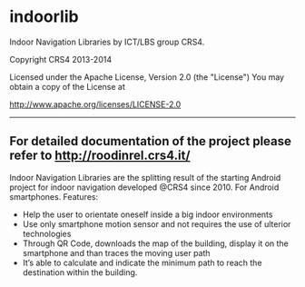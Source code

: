 indoorlib
=========

Indoor Navigation Libraries
by ICT/LBS group CRS4.

Copyright CRS4 2013-2014

   Licensed under the Apache License, Version 2.0 (the "License")
   You may obtain a copy of the License at

   http://www.apache.org/licenses/LICENSE-2.0


--------
For detailed documentation of the project please refer to http://roodinrel.crs4.it/
--------

Indoor Navigation Libraries are the splitting result of the starting 
Android project for indoor navigation developed @CRS4 since 2010. 
For Android smartphones. Features:
- Help the user to orientate oneself inside a big indoor environments
- Use only smartphone motion sensor and not requires the use of ulterior technologies
- Through QR Code, downloads the map of the building, display it on the smartphone and than traces the moving user path
- It’s able to calculate and indicate the minimum path to reach the destination within the building.


